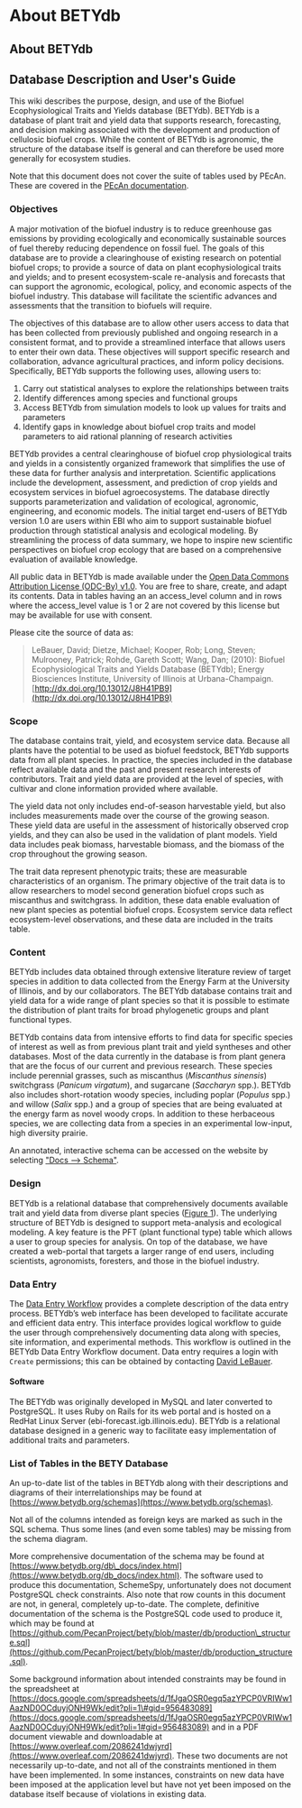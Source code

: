 # About BETYdb

## About BETYdb

## Database Description and User's Guide

This wiki describes the purpose, design, and use of the Biofuel Ecophysiological Traits and Yields database \(BETYdb\). BETYdb is a database of plant trait and yield data that supports research, forecasting, and decision making associated with the development and production of cellulosic biofuel crops. While the content of BETYdb is agronomic, the structure of the database itself is general and can therefore be used more generally for ecosystem studies.

Note that this document does not cover the suite of tables used by PEcAn. These are covered in the [PEcAn documentation](https://pecan.gitbooks.io/pecan-documentation/content/).

### Objectives

A major motivation of the biofuel industry is to reduce greenhouse gas emissions by providing ecologically and economically sustainable sources of fuel thereby reducing dependence on fossil fuel. The goals of this database are to provide a clearinghouse of existing research on potential biofuel crops; to provide a source of data on plant ecophysiological traits and yields; and to present ecosystem-scale re-analysis and forecasts that can support the agronomic, ecological, policy, and economic aspects of the biofuel industry. This database will facilitate the scientific advances and assessments that the transition to biofuels will require.

The objectives of this database are to allow other users access to data that has been collected from previously published and ongoing research in a consistent format, and to provide a streamlined interface that allows users to enter their own data. These objectives will support specific research and collaboration, advance agricultural practices, and inform policy decisions. Specifically, BETYdb supports the following uses, allowing users to:

1. Carry out statistical analyses to explore the relationships between traits
2. Identify differences among species and functional groups
3. Access BETYdb from simulation models to look up values for traits and parameters
4. Identify gaps in knowledge about biofuel crop traits and model parameters to aid rational planning of research activities

BETYdb provides a central clearinghouse of biofuel crop physiological traits and yields in a consistently organized framework that simplifies the use of these data for further analysis and interpretation. Scientific applications include the development, assessment, and prediction of crop yields and ecosystem services in biofuel agroecosystems. The database directly supports parameterization and validation of ecological, agronomic, engineering, and economic models. The initial target end-users of BETYdb version 1.0 are users within EBI who aim to support sustainable biofuel production through statistical analysis and ecological modeling. By streamlining the process of data summary, we hope to inspire new scientific perspectives on biofuel crop ecology that are based on a comprehensive evaluation of available knowledge.

All public data in BETYdb is made available under the [Open Data Commons Attribution License \(ODC-By\) v1.0](http://opendatacommons.org/licenses/by/1-0/). You are free to share, create, and adapt its contents. Data in tables having an an access\_level column and in rows where the access\_level value is 1 or 2 are not covered by this license but may be available for use with consent.

Please cite the source of data as:

> LeBauer, David; Dietze, Michael; Kooper, Rob; Long, Steven; Mulrooney, Patrick; Rohde, Gareth Scott; Wang, Dan; \(2010\): Biofuel Ecophysiological Traits and Yields Database \(BETYdb\); Energy Biosciences Institute, University of Illinois at Urbana-Champaign. [http://dx.doi.org/10.13012/J8H41PB9](http://dx.doi.org/10.13012/J8H41PB9)

### Scope

The database contains trait, yield, and ecosystem service data. Because all plants have the potential to be used as biofuel feedstock, BETYdb supports data from all plant species. In practice, the species included in the database reflect available data and the past and present research interests of contributors. Trait and yield data are provided at the level of species, with cultivar and clone information provided where available.

The yield data not only includes end-of-season harvestable yield, but also includes measurements made over the course of the growing season. These yield data are useful in the assessment of historically observed crop yields, and they can also be used in the validation of plant models. Yield data includes peak biomass, harvestable biomass, and the biomass of the crop throughout the growing season.

The trait data represent phenotypic traits; these are measurable characteristics of an organism. The primary objective of the trait data is to allow researchers to model second generation biofuel crops such as miscanthus and switchgrass. In addition, these data enable evaluation of new plant species as potential biofuel crops. Ecosystem service data reflect ecosystem-level observations, and these data are included in the traits table.

### Content

BETYdb includes data obtained through extensive literature review of target species in addition to data collected from the Energy Farm at the University of Illinois, and by our collaborators. The BETYdb database contains trait and yield data for a wide range of plant species so that it is possible to estimate the distribution of plant traits for broad phylogenetic groups and plant functional types.

BETYdb contains data from intensive efforts to find data for specific species of interest as well as from previous plant trait and yield syntheses and other databases. Most of the data currently in the database is from plant genera that are the focus of our current and previous research. These species include perennial grasses, such as miscanthus \(_Miscanthus sinensis_\) switchgrass \(_Panicum virgatum_\), and sugarcane \(_Saccharyn_ spp.\). BETYdb also includes short-rotation woody species, including poplar \(_Populus_ spp.\) and willow \(_Salix_ spp.\) and a group of species that are being evaluated at the energy farm as novel woody crops. In addition to these herbaceous species, we are collecting data from a species in an experimental low-input, high diversity prairie.

An annotated, interactive schema can be accessed on the website by selecting ["Docs --&gt; Schema"](https://www.betydb.org/schemas).

### Design

BETYdb is a relational database that comprehensively documents available trait and yield data from diverse plant species \([Figure 1](about_betydb.md#Figure-1)\). The underlying structure of BETYdb is designed to support meta-analysis and ecological modeling. A key feature is the PFT \(plant functional type\) table which allows a user to group species for analysis. On top of the database, we have created a web-portal that targets a larger range of end users, including scientists, agronomists, foresters, and those in the biofuel industry.

### Data Entry

The [Data Entry Workflow](https://dlebauer.gitbooks.io/betydbdoc-dataentry/content/) provides a complete description of the data entry process. BETYdb’s web interface has been developed to facilitate accurate and efficient data entry. This interface provides logical workflow to guide the user through comprehensively documenting data along with species, site information, and experimental methods. This workflow is outlined in the BETYdb Data Entry Workflow document. Data entry requires a login with `Create` permissions; this can be obtained by contacting [David LeBauer](mailto:dlebauer@illinois.edu).

#### Software

The BETYdb was originally developed in MySQL and later converted to PostgreSQL. It uses Ruby on Rails for its web portal and is hosted on a RedHat Linux Server \(ebi-forecast.igb.illinois.edu\). BETYdb is a relational database designed in a generic way to facilitate easy implementation of additional traits and parameters.

### List of Tables in the BETY Database

An up-to-date list of the tables in BETYdb along with their descriptions and diagrams of their interrelationships may be found at [https://www.betydb.org/schemas](https://www.betydb.org/schemas). 

 Not all of the columns intended as foreign keys are marked as such in the SQL schema. Thus some lines \(and even some tables\) may be missing from the schema diagram.

 More comprehensive documentation of the schema may be found at [https://www.betydb.org/db\_docs/index.html](https://www.betydb.org/db_docs/index.html). The software used to produce this documentation, SchemeSpy, unfortunately does not document PostgreSQL check constraints. Also note that row counts in this document are not, in general, completely up-to-date. The complete, definitive documentation of the schema is the PostgreSQL code used to produce it, which may be found at [https://github.com/PecanProject/bety/blob/master/db/production\_structure.sql](https://github.com/PecanProject/bety/blob/master/db/production_structure.sql).

Some background information about intended constraints may be found in the spreadsheet at [https://docs.google.com/spreadsheets/d/1fJgaOSR0egq5azYPCP0VRIWw1AazND0OCduyjONH9Wk/edit?pli=1\#gid=956483089](https://docs.google.com/spreadsheets/d/1fJgaOSR0egq5azYPCP0VRIWw1AazND0OCduyjONH9Wk/edit?pli=1#gid=956483089) and in a PDF document viewable and downloadable at [https://www.overleaf.com/2086241dwjyrd](https://www.overleaf.com/2086241dwjyrd). These two documents are not necessarily up-to-date, and not all of the constraints mentioned in them have been implemented. In some instances, constraints on new data have been imposed at the application level but have not yet been imposed on the database itself because of violations in existing data.

